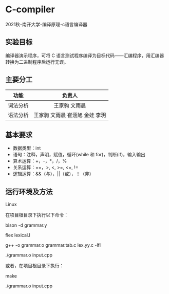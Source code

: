 # C-compiler

2021秋-南开大学-编译原理-c语言编译器

## 实验目标

编译器演示程序，可将 C 语言测试程序编译为目标代码——汇编程序，用汇编器转换为二进制程序后运行无误。

## 主要分工

|功能|负责人|
|---|:--:|
|词法分析|王家驹 文雨晨|
|语法分析|王家驹 文雨晨 崔涵旭 金娃 李玥|

## 基本要求

- 数据类型：int
- 语句：注释，声明，赋值，循环(while 和 for)，判断(if)，输入输出
- 算术运算：+，-，*，/，%
- 关系运算：==，>, <, >=, <=, !=
- 逻辑运算：&&（与），||（或），！（非）

## 运行环境及方法

Linux

在项目根目录下执行以下命令：

bison -d grammar.y

flex lexical.l

g++ -o grammar.o grammar.tab.c lex.yy.c -lfl

./grammar.o input.cpp

或者，在项目根目录下执行：

make

./grammar.o input.cpp
